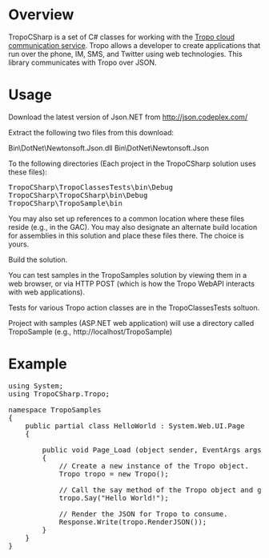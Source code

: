 Overview
========

TropoCSharp is a set of C# classes for working with the [Tropo cloud communication service](http://tropo.com/). Tropo allows a developer to create applications that run over the phone, IM, SMS, and Twitter using web technologies. This library communicates with Tropo over JSON.

Usage
=====

Download the latest version of Json.NET from http://json.codeplex.com/

Extract the following two files from this download:

Bin\DotNet\Newtonsoft.Json.dll
Bin\DotNet\Newtonsoft.Json

To the following directories (Each project in the TropoCSharp solution uses these files):
<pre>
TropoCSharp\TropoClassesTests\bin\Debug
TropoCSharp\TropoCSharp\bin\Debug
TropoCSharp\TropoSample\bin
</pre>
You may also set up references to a common location where these files reside (e.g., in the GAC). You may also designate an alternate build location for assemblies in this solution and place these files there.  The choice is yours.

Build the solution.

You can test samples in the TropoSamples solution by viewing them in a web browser, or via HTTP POST (which is how the Tropo WebAPI interacts with web applications).

Tests for various Tropo action classes are in the TropoClassesTests soltuon.

Project with samples (ASP.NET web application) will use a directory called TropoSample (e.g., http://localhost/TropoSample)

Example
=======

<pre>
using System;
using TropoCSharp.Tropo;

namespace TropoSamples
{
	public partial class HelloWorld : System.Web.UI.Page
	{
		
		public void Page_Load (object sender, EventArgs args)
		{
            // Create a new instance of the Tropo object.
            Tropo tropo = new Tropo();

            // Call the say method of the Tropo object and give it a prompt to say.
            tropo.Say("Hello World!");

            // Render the JSON for Tropo to consume.
            Response.Write(tropo.RenderJSON());
		}
	}
}
</pre>
